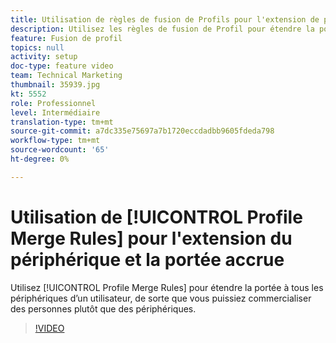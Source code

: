 ```yaml
---
title: Utilisation de règles de fusion de Profils pour l'extension de périphérique et la portée accrue
description: Utilisez les règles de fusion de Profil pour étendre la portée à tous les périphériques d’un utilisateur, de sorte que vous puissiez commercialiser des personnes plutôt que des périphériques.
feature: Fusion de profil
topics: null
activity: setup
doc-type: feature video
team: Technical Marketing
thumbnail: 35939.jpg
kt: 5552
role: Professionnel
level: Intermédiaire
translation-type: tm+mt
source-git-commit: a7dc335e75697a7b1720eccdadbb9605fdeda798
workflow-type: tm+mt
source-wordcount: '65'
ht-degree: 0%

---
```



# Utilisation de [!UICONTROL Profile Merge Rules] pour l&#39;extension du périphérique et la portée accrue

Utilisez [!UICONTROL Profile Merge Rules] pour étendre la portée à tous les périphériques d’un utilisateur, de sorte que vous puissiez commercialiser des personnes plutôt que des périphériques.

>[!VIDEO](https://video.tv.adobe.com/v/35939/?quality=12&learn=on)
